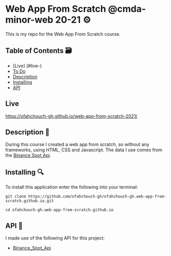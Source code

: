 # Web App From Scratch @cmda-minor-web 20-21 ⚙️

This is my repo for the Web App From Scratch course.

## Table of Contents 🗃
* [Live] (#live-)
* [To Do](#to-do-)
* [Description](#description-)
* [Installing](#installing-)
* [API](#api-)

## Live
https://ofahchouch-gh.github.io/web-app-from-scratch-2021/

## Description 📝
During this course I created a web app from scratch, so without any frameworks, using HTML, CSS and Javascript. The data I use comes from the [Binance Spot Api](#api-).

## Installing 🔍
To install this application enter the following into your terminal:
```
git clone https://github.com/ofahchouch-gh/ofahchouch-gh.web-app-from-scratch.github.io.git

cd ofahchouch-gh.web-app-from-scratch.github.io
```

## API 🐒
I made use of the following API for this project:

* [Binance_Spot_Api](https://github.com/binance/binance-spot-api-docs/blob/master/rest-api.md)